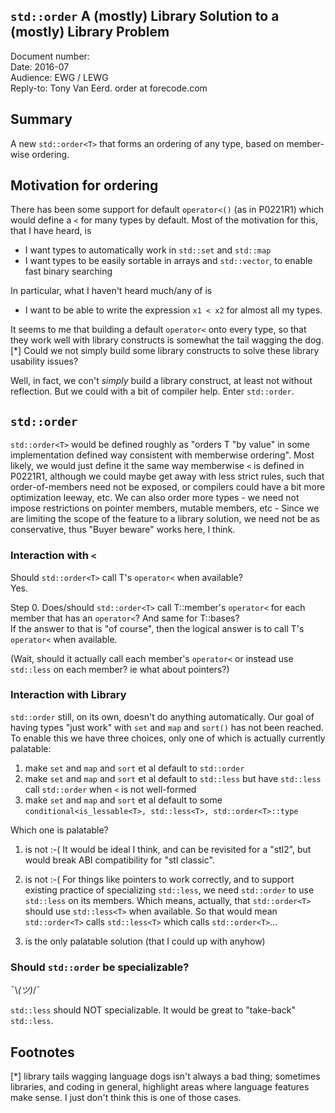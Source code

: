 ## `std::order` A (mostly) Library Solution to a (mostly) Library Problem

Document number:    
Date: 2016-07  
Audience: EWG / LEWG  
Reply-to: Tony Van Eerd. order at forecode.com

## Summary

A new `std::order<T>` that forms an ordering of any type, based on member-wise ordering.

## Motivation for ordering

There has been some support for default `operator<()` (as in P0221R1) which would define a `<` for many types by default.
Most of the motivation for this, that I have heard, is

- I want types to automatically work in `std::set` and `std::map`
- I want types to be easily sortable in arrays and `std::vector`, to enable fast binary searching

In particular, what I haven't heard much/any of is

- I want to be able to write the expression `x1 < x2` for almost all my types.

It seems to me that building a default `operator<` onto every type, so that they work well with library constructs
is somewhat the tail wagging the dog.[*]  Could we not simply build some library constructs to solve these library usability issues?

Well, in fact, we con't _simply_ build a library construct, at least not without reflection.  But we could with a bit of compiler help.
Enter `std::order`.

## `std::order`

`std::order<T>` would be defined roughly as "orders T "by value" in some implementation defined way consistent with memberwise ordering".
Most likely, we would just define it the same way memberwise `<` is defined in P0221R1,
although we could maybe get away with less strict rules, such that order-of-members need not be exposed,
or compilers could have a bit more optimization leeway, etc.
We can also order more types - we need not impose restrictions on pointer members, mutable members, etc -
Since we are limiting the scope of the feature to a library solution,
we need not be as conservative, thus "Buyer beware" works here, I think.

### Interaction with `<`

Should `std::order<T>` call T's `operator<` when available?  
Yes.  

Step 0.  Does/should `std::order<T>` call T::member's `operator<` for each member that has an `operator<`?  And same for T::bases?  
If the answer to that is "of course", then the logical answer is to call T's `operator<` when available.

(Wait, should it actually call each member's `operator<` or instead use `std::less` on each member? ie what about pointers?)

### Interaction with Library

`std::order` still, on its own, doesn't do anything automatically.
Our goal of having types "just work" with `set` and `map` and `sort()` has not been reached.
To enable this we have three choices, only one of which is actually currently palatable:

1. make `set` and `map` and `sort` et al default to `std::order`
2. make `set` and `map` and `sort` et al default to `std::less` but have `std::less` call `std::order` when `<` is not well-formed
3. make `set` and `map` and `sort` et al default to some `conditional<is_lessable<T>, std::less<T>, std::order<T>::type`

Which one is palatable?

1. is not :-(  It would be ideal I think, and can be revisited for a "stl2", but would break ABI compatibility for "stl classic".
2. is not :-(  For things like pointers to work correctly, and to support existing practice of specializing `std::less`,
we need `std::order` to use `std::less` on its members.
Which means, actually, that `std::order<T>` should use `std::less<T>` when available.
So that would mean `std::order<T>` calls `std::less<T>` which calls `std::order<T>`...

3. is the only palatable solution (that I could up with anyhow)

### Should `std::order` be specializable?
¯\\_(ツ)_/¯  

`std::less` should NOT specializable.  It would be great to "take-back" `std::less`.


## Footnotes
[*] library tails wagging language dogs isn't always a bad thing;
sometimes libraries, and coding in general, highlight areas where language features make sense.
I just don't think this is one of those cases.

